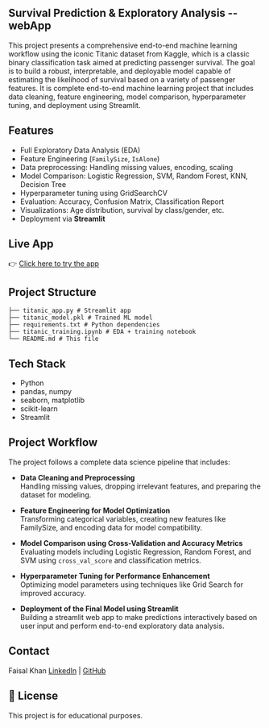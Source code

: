 ## Survival Prediction & Exploratory Analysis -- webApp

This project presents a comprehensive end-to-end machine learning workflow using the iconic Titanic dataset from Kaggle, which is a classic binary classification task aimed at predicting passenger survival. The goal is to build a robust, interpretable, and deployable model capable of estimating the likelihood of survival based on a variety of passenger features. It is complete end-to-end machine learning project that includes data cleaning, feature engineering, model comparison, hyperparameter tuning, and deployment using Streamlit.


## Features

- Full Exploratory Data Analysis (EDA)
- Feature Engineering (`FamilySize`, `IsAlone`)
- Data preprocessing: Handling missing values, encoding, scaling
- Model Comparison: Logistic Regression, SVM, Random Forest, KNN, Decision Tree
- Hyperparameter tuning using GridSearchCV
- Evaluation: Accuracy, Confusion Matrix, Classification Report
- Visualizations: Age distribution, survival by class/gender, etc.
- Deployment via **Streamlit**

## Live App

👉 [Click here to try the app](https://faisal-khann-titanic-survival-predictor-app-hywqlp.streamlit.app/)

## Project Structure
    ├── titanic_app.py # Streamlit app
    ├── titanic_model.pkl # Trained ML model
    ├── requirements.txt # Python dependencies
    ├── titanic_training.ipynb # EDA + training notebook
    └── README.md # This file

## Tech Stack

- Python
- pandas, numpy
- seaborn, matplotlib
- scikit-learn
- Streamlit

## Project Workflow

The project follows a complete data science pipeline that includes:

- **Data Cleaning and Preprocessing**  
  Handling missing values, dropping irrelevant features, and preparing the dataset for modeling.

- **Feature Engineering for Model Optimization**  
  Transforming categorical variables, creating new features like FamilySize, and encoding data for model compatibility.

- **Model Comparison using Cross-Validation and Accuracy Metrics**  
  Evaluating models including Logistic Regression, Random Forest, and SVM using `cross_val_score` and classification metrics.

- **Hyperparameter Tuning for Performance Enhancement**  
  Optimizing model parameters using techniques like Grid Search for improved accuracy.

- **Deployment of the Final Model using Streamlit**  
  Building a streamlit web app to make predictions interactively based on user input and perform end-to-end exploratory data analysis.

<!--## Sample Screenshot

(Add a screenshot of your Streamlit app here if you want)

--->

## Contact

Faisal Khan
[LinkedIn](http://www.linkedin.com/in/faisal-khan-332b882bb) | [GitHub](https://github.com/Faisal-khann)

## 📌 License

This project is for educational purposes.


